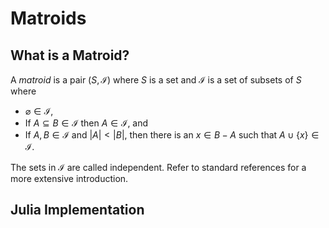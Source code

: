 # Matroids

## What is a Matroid?
A *matroid* is a pair $(S,\mathcal{I})$ where $S$ is a set and $\mathcal{I}$ is a set
of subsets of $S$ where
* $\varnothing \in \mathcal{I}$,
* If $A \subseteq B \in \mathcal{I}$ then $A \in \mathcal{I}$, and
* If $A,B \in \mathcal{I}$ and $|A| < |B|$, then there is an $x \in B - A$ such that $A \cup\{x\} \in \mathcal{I}$. 

The sets in $\mathcal{I}$ are called independent. Refer to standard references for 
a more extensive introduction.

## Julia Implementation

